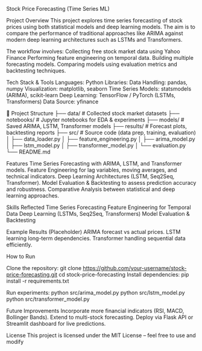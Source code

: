 Stock Price Forecasting (Time Series ML)

Project Overview
This project explores time series forecasting of stock prices using both statistical models and deep learning models. The aim is to compare the performance of traditional approaches like ARIMA against modern deep learning architectures such as LSTMs and Transformers.

The workflow involves:
Collecting free stock market data using Yahoo Finance
Performing feature engineering on temporal data.
Building multiple forecasting models.
Comparing models using evaluation metrics and backtesting techniques.

Tech Stack & Tools
Languages: Python
Libraries:
Data Handling: pandas, numpy
Visualization: matplotlib, seaborn
Time Series Models: statsmodels (ARIMA), scikit-learn
Deep Learning: TensorFlow / PyTorch (LSTMs, Transformers)
Data Source: yfinance

📂 Project Structure
├── data/                # Collected stock market datasets
├── notebooks/           # Jupyter notebooks for EDA & experiments
├── models/              # Saved ARIMA, LSTM, Transformer models
├── results/             # Forecast plots, backtesting reports
├── src/                 # Source code (data prep, training, evaluation)
│   ├── data_loader.py
│   ├── feature_engineering.py
│   ├── arima_model.py
│   ├── lstm_model.py
│   ├── transformer_model.py
│   └── evaluation.py
└── README.md

Features
Time Series Forecasting with ARIMA, LSTM, and Transformer models.
Feature Engineering for lag variables, moving averages, and technical indicators.
Deep Learning Architectures (LSTM, Seq2Seq, Transformer).
Model Evaluation & Backtesting to assess prediction accuracy and robustness.
Comparative Analysis between statistical and deep learning approaches.

Skills Reflected
Time Series Forecasting
Feature Engineering for Temporal Data
Deep Learning (LSTMs, Seq2Seq, Transformers)
Model Evaluation & Backtesting

Example Results (Placeholder)
ARIMA forecast vs actual prices.
LSTM learning long-term dependencies.
Transformer handling sequential data efficiently.

How to Run

Clone the repository:
git clone https://github.com/your-username/stock-price-forecasting.git
cd stock-price-forecasting
Install dependencies:
pip install -r requirements.txt

Run experiments:
python src/arima_model.py
python src/lstm_model.py
python src/transformer_model.py

Future Improvements
Incorporate more financial indicators (RSI, MACD, Bollinger Bands).
Extend to multi-stock forecasting.
Deploy via Flask API or Streamlit dashboard for live predictions.

License
This project is licensed under the MIT License – feel free to use and modify
